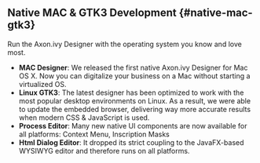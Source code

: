 ## Native MAC & GTK3 Development {#native-mac-gtk3}

Run the Axon.ivy Designer with the operating system you know and love most. 

 * __MAC Designer__: We released the first native Axon.ivy Designer for Mac OS X. Now you can digitalize your business on a Mac without starting a virtualized OS.
 * __Linux GTK3__: The latest designer has been optimized to work with the most popular desktop environments on Linux. As a result, we were able to update the embedded browser, delivering way more accurate results when modern CSS & JavaScript is used.
 * __Process Editor__: Many new native UI components are now available for all platforms: Context Menu, Inscription Masks
 * __Html Dialog Editor__: It dropped its strict coupling to the JavaFX-based WYSIWYG editor and therefore runs on all platforms.
